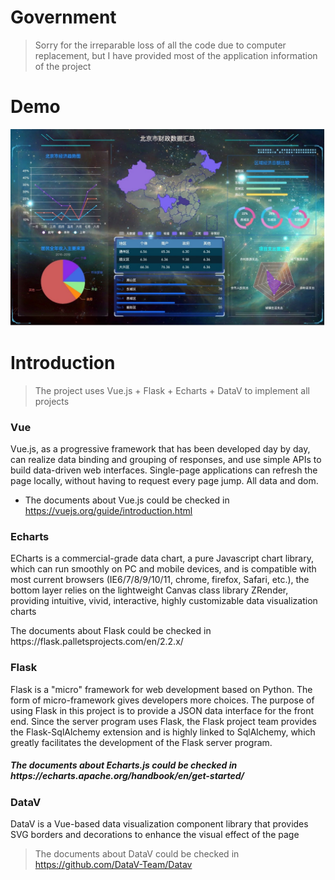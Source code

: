 # Government
> Sorry for the irreparable loss of all the code due to computer replacement, but I have provided most of the application information of the project

# Demo
<img alt="" src="./images/display.jpg">

# Introduction
> The project uses Vue.js + Flask + Echarts + DataV to implement all projects
<h3>Vue</h3>
Vue.js, as a progressive framework that has been developed day by day, can realize data binding and grouping of responses, and use simple APIs to build data-driven web interfaces. Single-page applications can refresh the page locally, without having to request every page jump. All data and dom.

- The documents about Vue.js could be checked in https://vuejs.org/guide/introduction.html

<h3>Echarts</h3>
ECharts is a commercial-grade data chart, a pure Javascript chart library, which can run smoothly on PC and mobile devices, and is compatible with most current browsers (IE6/7/8/9/10/11, chrome, firefox, Safari, etc.), the bottom layer relies on the lightweight Canvas class library ZRender, providing intuitive, vivid, interactive, highly customizable data visualization charts

<p> The documents about Flask could be checked in https://flask.palletsprojects.com/en/2.2.x/ <p>

<h3>Flask</h3>
Flask is a "micro" framework for web development based on Python. The form of micro-framework gives developers more choices. The purpose of using Flask in this project is to provide a JSON data interface for the front end. Since the server program uses Flask, the Flask project team provides the Flask-SqlAlchemy extension and is highly linked to SqlAlchemy, which greatly facilitates the development of the Flask server program.

<h5> The documents about Echarts.js could be checked in https://echarts.apache.org/handbook/en/get-started/ </h5>

<h3>DataV</h3>
DataV is a Vue-based data visualization component library that provides SVG borders and decorations to enhance the visual effect of the page

> The documents about DataV could be checked in https://github.com/DataV-Team/Datav 
